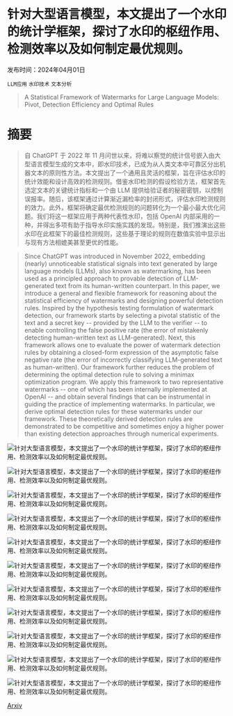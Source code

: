 # 针对大型语言模型，本文提出了一个水印的统计学框架，探讨了水印的枢纽作用、检测效率以及如何制定最优规则。

发布时间：2024年04月01日

`LLM应用` `水印技术` `文本分析`

> A Statistical Framework of Watermarks for Large Language Models: Pivot, Detection Efficiency and Optimal Rules

# 摘要

> 自 ChatGPT 于 2022 年 11 月问世以来，将难以察觉的统计信号嵌入由大型语言模型生成的文本中，即水印技术，已成为从人类文本中可靠区分出机器文本的原则性方法。本文提出了一个通用且灵活的框架，旨在评估水印的统计效能和设计高效的检测规则。借鉴水印检测的假设检验方法，框架首先选定文本的关键统计指标和一个由 LLM 提供给验证者的秘密密钥，以控制误报率。随后，该框架通过计算渐近漏检率的封闭形式，评估水印检测规则的效力。此外，框架将确定最优检测规则的问题转化为一个最小最大优化问题。我们将这一框架应用于两种代表性水印，包括 OpenAI 内部采用的一种，并得出多项有助于指导水印实施实践的发现。特别是，我们推演出这些水印在此框架下的最佳检测规则，这些基于理论的规则在数值实验中显示出与现有方法相媲美甚至更优的性能。

> Since ChatGPT was introduced in November 2022, embedding (nearly) unnoticeable statistical signals into text generated by large language models (LLMs), also known as watermarking, has been used as a principled approach to provable detection of LLM-generated text from its human-written counterpart. In this paper, we introduce a general and flexible framework for reasoning about the statistical efficiency of watermarks and designing powerful detection rules. Inspired by the hypothesis testing formulation of watermark detection, our framework starts by selecting a pivotal statistic of the text and a secret key -- provided by the LLM to the verifier -- to enable controlling the false positive rate (the error of mistakenly detecting human-written text as LLM-generated). Next, this framework allows one to evaluate the power of watermark detection rules by obtaining a closed-form expression of the asymptotic false negative rate (the error of incorrectly classifying LLM-generated text as human-written). Our framework further reduces the problem of determining the optimal detection rule to solving a minimax optimization program. We apply this framework to two representative watermarks -- one of which has been internally implemented at OpenAI -- and obtain several findings that can be instrumental in guiding the practice of implementing watermarks. In particular, we derive optimal detection rules for these watermarks under our framework. These theoretically derived detection rules are demonstrated to be competitive and sometimes enjoy a higher power than existing detection approaches through numerical experiments.

![针对大型语言模型，本文提出了一个水印的统计学框架，探讨了水印的枢纽作用、检测效率以及如何制定最优规则。](../../../paper_images/2404.01245/x1.png)

![针对大型语言模型，本文提出了一个水印的统计学框架，探讨了水印的枢纽作用、检测效率以及如何制定最优规则。](../../../paper_images/2404.01245/x2.png)

![针对大型语言模型，本文提出了一个水印的统计学框架，探讨了水印的枢纽作用、检测效率以及如何制定最优规则。](../../../paper_images/2404.01245/x3.png)

![针对大型语言模型，本文提出了一个水印的统计学框架，探讨了水印的枢纽作用、检测效率以及如何制定最优规则。](../../../paper_images/2404.01245/x4.png)

![针对大型语言模型，本文提出了一个水印的统计学框架，探讨了水印的枢纽作用、检测效率以及如何制定最优规则。](../../../paper_images/2404.01245/x5.png)

![针对大型语言模型，本文提出了一个水印的统计学框架，探讨了水印的枢纽作用、检测效率以及如何制定最优规则。](../../../paper_images/2404.01245/x6.png)

![针对大型语言模型，本文提出了一个水印的统计学框架，探讨了水印的枢纽作用、检测效率以及如何制定最优规则。](../../../paper_images/2404.01245/x7.png)

![针对大型语言模型，本文提出了一个水印的统计学框架，探讨了水印的枢纽作用、检测效率以及如何制定最优规则。](../../../paper_images/2404.01245/x8.png)

![针对大型语言模型，本文提出了一个水印的统计学框架，探讨了水印的枢纽作用、检测效率以及如何制定最优规则。](../../../paper_images/2404.01245/x9.png)

![针对大型语言模型，本文提出了一个水印的统计学框架，探讨了水印的枢纽作用、检测效率以及如何制定最优规则。](../../../paper_images/2404.01245/x10.png)

![针对大型语言模型，本文提出了一个水印的统计学框架，探讨了水印的枢纽作用、检测效率以及如何制定最优规则。](../../../paper_images/2404.01245/x11.png)

[Arxiv](https://arxiv.org/abs/2404.01245)